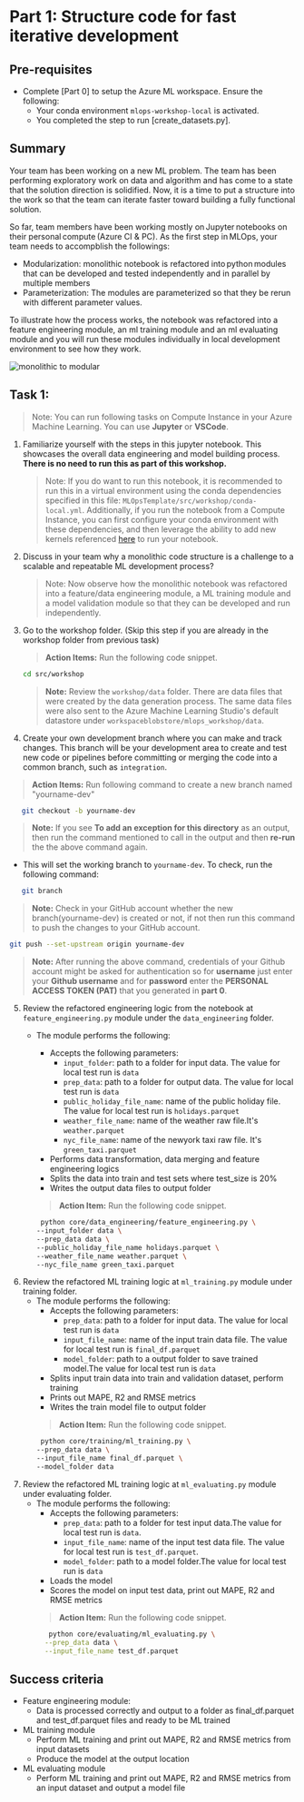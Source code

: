 
# Part 1: Structure code for fast iterative development
## Pre-requisites
- Complete [Part 0] to setup the Azure ML workspace. Ensure the following:
	- Your conda environment ``mlops-workshop-local`` is activated.
	- You completed the step to run [create_datasets.py].

## Summary 
Your team has been working on a new ML problem. The team has been performing exploratory work on data and algorithm and has come to a state that the solution direction is solidified. Now, it is a time to put a structure into the work so that the team can iterate faster toward building a fully functional solution.   

So far, team members have been working mostly on Jupyter notebooks on their personal compute (Azure CI & PC). As the first step in MLOps, your team needs to accompblish the followings:  

- Modularization: monolithic notebook is refactored into python modules that can be developed and tested independently and in parallel by multiple members 
- Parameterization: The modules are parameterized so that they be rerun with different parameter values.

To illustrate how the process works, the notebook was refactored into a feature engineering module, an ml training module and an ml evaluating module and you will run these modules individually in local development environment to see how they work.

 ![monolithic to modular](./images/monolithic_modular.png)

## Task 1:

> Note: You can run following tasks on Compute Instance in your Azure Machine Learning. You can use __Jupyter__ or __VSCode__.

1. Familiarize yourself with the steps in this jupyter
  notebook. This showcases the overall data engineering and model building
  process. **There is no need to run this as part of this workshop.**
    > Note: If you do want to run this notebook, it is recommended to run this in a virtual environment using the conda dependencies specified in this file: `MLOpsTemplate/src/workshop/conda-local.yml`. Additionally, if you run the notebook from a Compute Instance, you can first configure your conda environment with these dependencies, and then leverage the ability to add new kernels referenced [here](https://docs.microsoft.com/en-us/azure/machine-learning/how-to-access-terminal#add-new-kernels) to run your notebook.
   
2. Discuss in your team why a monolithic code structure is a challenge to a scalable and repeatable ML development process? 
    > Note: Now observe how the monolithic notebook was refactored into a feature/data engineering module, a ML training module and a model validation module so that they can be developed and run independently.

3. Go to the workshop folder. (Skip this step if you are already in the workshop folder from previous task)
    > **Action Items:** Run the following code snippet.
    ```bash 
    cd src/workshop
    ```
    > **Note:** Review the ```workshop/data``` folder. There are data files that were created by the data generation process. The same data files were also sent to the  Azure Machine Learning Studio's default datastore under ```workspaceblobstore/mlops_workshop/data```.
    
4. Create your own development branch where you can make and track changes. This branch will be your development area to create and test new code or pipelines before committing or merging the code into a common branch, such as ```integration```.
 > **Action Items:** Run following command to create a new branch named "yourname-dev"
  ```bash
     git checkout -b yourname-dev
  ```
 > **Note:** If you see **To add an exception for this directory** as an output, then run the command mentioned to call in the output and then **re-run** the the above command again. 
	
 - This will set the working branch to ```yourname-dev```. To check, run the following command:
 
  ```bash
     git branch
  ```
> **Note:** Check in your GitHub account whether the new branch(yourname-dev) is created or not, if not then run this command to push the changes to your GitHub account.

   ```bash
   git push --set-upstream origin yourname-dev
   ```
   > **Note:** After running the above command, credentials of your Github account might be asked for authentication so for **username** just enter your **Github username** and for **password** enter the **PERSONAL ACCESS TOKEN (PAT)** that you generated in **part 0**.
   
5. Review the refactored engineering logic from the notebook at ```feature_engineering.py``` module under the ```data_engineering``` folder.
    - The module performs the following:
        - Accepts the following parameters:
            - ```input_folder```: path to a folder for input data. The value for local test run is ```data```
            - ```prep_data```: path to a folder for output data. The value for local test run is ```data```
            - ```public_holiday_file_name```: name of the public holiday file. The value for local test run is ```holidays.parquet``` 
            - ```weather_file_name```: name of the weather raw file.It's ```weather.parquet``` 
            - ```nyc_file_name```: name of the newyork taxi raw file. It's ```green_taxi.parquet``` 
        - Performs data transformation, data merging and feature engineering logics 
        - Splits the data into train and test sets where test_size is 20%
        - Writes the output data files to output folder
        > **Action Item:** Run the following code snippet.
        
         ```bash 
          python core/data_engineering/feature_engineering.py \
	  --input_folder data \
	  --prep_data data \
	  --public_holiday_file_name holidays.parquet \
	  --weather_file_name weather.parquet \
	  --nyc_file_name green_taxi.parquet
	  
5. Review the refactored ML training logic at ```ml_training.py``` module under training folder. 
    - The module performs the following:
        - Accepts the following parameters:
            - ```prep_data```: path to a folder for input data. The value for local test run is ```data```
            - ```input_file_name```: name of the input train data file. The value for local test run is ```final_df.parquet```
            - ```model_folder```: path to a output folder to save trained model.The value for local test run is ```data```
        - Splits input train data into train and validation dataset, perform training  
        - Prints out MAPE, R2 and RMSE metrics
        - Writes the train model file to output folder
        > **Action Item:** Run the following code snippet.
         ```bash 
          python core/training/ml_training.py \
	  --prep_data data \
	  --input_file_name final_df.parquet \
	  --model_folder data
	  
6. Review the refactored ML training logic at ```ml_evaluating.py``` module under evaluating folder. 
    - The module performs the following:
        - Accepts the following parameters:
            - ```prep_data```: path to a folder for test input data.The value for local test run is ```data```.
            - ```input_file_name```: name of the input test data file. The value for local test run is  ```test_df.parquet```.
            - ```model_folder```: path to a model folder.The value for local test run is ```data```
        - Loads the model 
        - Scores the model on input test data, print out MAPE, R2 and RMSE metrics
        > **Action Item:** Run the following code snippet.
         ```bash 
            python core/evaluating/ml_evaluating.py \
	       --prep_data data \
	       --input_file_name test_df.parquet

## Success criteria
- Feature engineering module: 
    - Data is processed correctly and output to a folder as final_df.parquet and test_df.parquet files and ready to be ML trained
- ML training module
    - Perform ML training and print out MAPE, R2 and RMSE metrics from input datasets
    - Produce the model at the output location
- ML evaluating module
    -  Perform ML training and print out MAPE, R2 and RMSE metrics from an input dataset and output a model file

